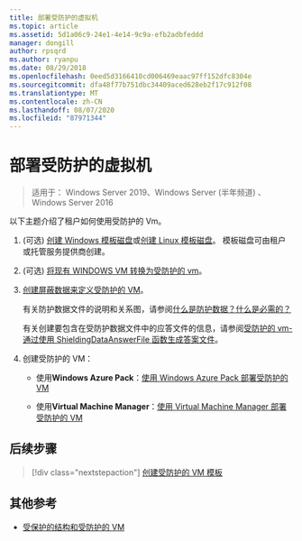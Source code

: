 ```yaml
---
title: 部署受防护的虚拟机
ms.topic: article
ms.assetid: 5d1a06c9-24e1-4e14-9c9a-efb2adbfeddd
manager: dongill
author: rpsqrd
ms.author: ryanpu
ms.date: 08/29/2018
ms.openlocfilehash: 0eed5d3166410cd006469eaac97ff152dfc8304e
ms.sourcegitcommit: dfa48f77b751dbc34409aced628eb2f17c912f08
ms.translationtype: MT
ms.contentlocale: zh-CN
ms.lasthandoff: 08/07/2020
ms.locfileid: "87971344"
---
```

# <a name="deploy-shielded-vms"></a>部署受防护的虚拟机


>适用于： Windows Server 2019、Windows Server (半年频道) 、Windows Server 2016

以下主题介绍了租户如何使用受防护的 Vm。

1.  (可选) [创建 Windows 模板磁盘](guarded-fabric-create-a-shielded-vm-template.md)或[创建 Linux 模板磁盘](guarded-fabric-create-a-linux-shielded-vm-template.md)。 模板磁盘可由租户或托管服务提供商创建。

2.  (可选) [将现有 WINDOWS VM 转换为受防护的 vm](guarded-fabric-vm-shielding-helper-vhd.md)。

3. [创建屏蔽数据来定义受防护的 VM](guarded-fabric-tenant-creates-shielding-data.md)。

    有关防护数据文件的说明和关系图，请参阅[什么是防护数据？什么是必需的？](guarded-fabric-and-shielded-vms.md#what-is-shielding-data-and-why-is-it-necessary)

    有关创建要包含在受防护数据文件中的应答文件的信息，请参阅[受防护的 vm-通过使用 ShieldingDataAnswerFile 函数生成答案文件](guarded-fabric-sample-unattend-xml-file.md)。

4. 创建受防护的 VM：

    - 使用**Windows Azure Pack**：[使用 Windows Azure Pack 部署受防护的 VM](guarded-fabric-shielded-vm-windows-azure-pack.md)

    - 使用**Virtual Machine Manager**：[使用 Virtual Machine Manager 部署受防护的 VM](guarded-fabric-tenant-deploys-shielded-vm-using-vmm.md)

## <a name="next-step"></a>后续步骤

> [!div class="nextstepaction"]
> [创建受防护的 VM 模板](guarded-fabric-create-a-shielded-vm-template.md)

## <a name="additional-references"></a>其他参考

- [受保护的结构和受防护的 VM](guarded-fabric-and-shielded-vms-top-node.md)
